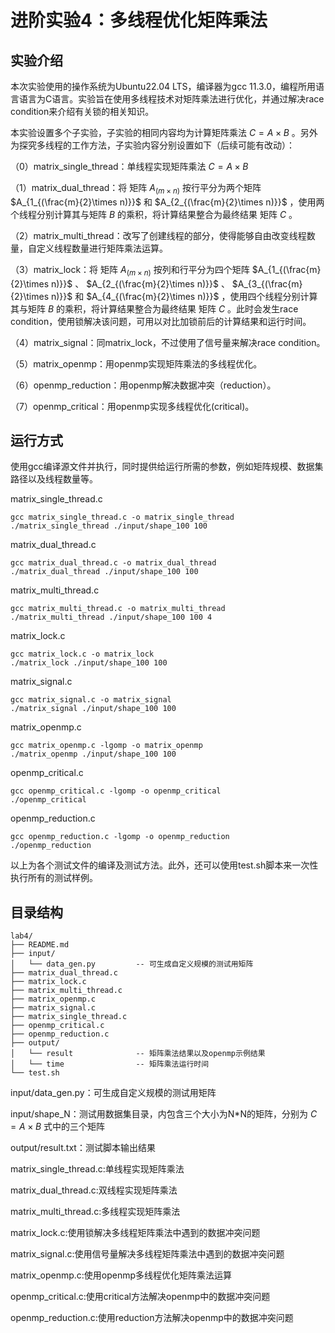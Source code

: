 # 进阶实验4：多线程优化矩阵乘法

## 实验介绍

本次实验使用的操作系统为Ubuntu22.04 LTS，编译器为gcc 11.3.0，编程所用语言语言为C语言。实验旨在使用多线程技术对矩阵乘法进行优化，并通过解决race condition来介绍有关锁的相关知识。

本实验设置多个子实验，子实验的相同内容均为计算矩阵乘法 $C = A \times B$ 。另外为探究多线程的工作方法，子实验内容分别设置如下（后续可能有改动）：

（0）matrix_single_thread：单线程实现矩阵乘法 $C = A \times B$

（1）matrix_dual_thread：将 矩阵  $A_{(m\times n)}$  按行平分为两个矩阵   $A_{1_{(\frac{m}{2}\times n)}}$  和  $A_{2_{(\frac{m}{2}\times n)}}$ ，使用两个线程分别计算其与矩阵 $B$ 的乘积，将计算结果整合为最终结果 矩阵 $C$ 。

（2）matrix_multi_thread：改写了创建线程的部分，使得能够自由改变线程数量，自定义线程数量进行矩阵乘法运算。
                       
（3）matrix_lock：将 矩阵  $A_{(m\times n)}$  按列和行平分为四个矩阵   $A_{1_{(\frac{m}{2}\times n)}}$ 、 $A_{2_{(\frac{m}{2}\times n)}}$ 、 $A_{3_{(\frac{m}{2}\times n)}}$ 和  $A_{4_{(\frac{m}{2}\times n)}}$ ，使用四个线程分别计算其与矩阵 $B$ 的乘积，将计算结果整合为最终结果 矩阵 $C$ 。此时会发生race condition，使用锁解决该问题，可用以对比加锁前后的计算结果和运行时间。

（4）matrix_signal：同matrix_lock，不过使用了信号量来解决race condition。

（5）matrix_openmp：用openmp实现矩阵乘法的多线程优化。

（6）openmp_reduction：用openmp解决数据冲突（reduction）。

（7）openmp_critical：用openmp实现多线程优化(critical)。

## 运行方式

使用gcc编译源文件并执行，同时提供给运行所需的参数，例如矩阵规模、数据集路径以及线程数量等。

matrix_single_thread.c

```
gcc matrix_single_thread.c -o matrix_single_thread
./matrix_single_thread ./input/shape_100 100
```

matrix_dual_thread.c

```
gcc matrix_dual_thread.c -o matrix_dual_thread
./matrix_dual_thread ./input/shape_100 100
```

matrix_multi_thread.c

```
gcc matrix_multi_thread.c -o matrix_multi_thread
./matrix_multi_thread ./input/shape_100 100 4
```

matrix_lock.c 

```
gcc matrix_lock.c -o matrix_lock
./matrix_lock ./input/shape_100 100
```

matrix_signal.c 

```
gcc matrix_signal.c -o matrix_signal
./matrix_signal ./input/shape_100 100
```

matrix_openmp.c 

```
gcc matrix_openmp.c -lgomp -o matrix_openmp
./matrix_openmp ./input/shape_100 100
```

openmp_critical.c 

```
gcc openmp_critical.c -lgomp -o openmp_critical
./openmp_critical
```

openmp_reduction.c 

```
gcc openmp_reduction.c -lgomp -o openmp_reduction
./openmp_reduction
```

以上为各个测试文件的编译及测试方法。此外，还可以使用test.sh脚本来一次性执行所有的测试样例。

## 目录结构

```
lab4/
├── README.md
├── input/
│   └── data_gen.py         -- 可生成自定义规模的测试用矩阵
├── matrix_dual_thread.c
├── matrix_lock.c
├── matrix_multi_thread.c
├── matrix_openmp.c
├── matrix_signal.c
├── matrix_single_thread.c
├── openmp_critical.c
├── openmp_reduction.c
├── output/
│   └── result              -- 矩阵乘法结果以及openmp示例结果
│   └── time                -- 矩阵乘法运行时间
└── test.sh
```
input/data_gen.py：可生成自定义规模的测试用矩阵

input/shape_N：测试用数据集目录，内包含三个大小为N*N的矩阵，分别为 $C = A \times B$ 式中的三个矩阵

output/result.txt：测试脚本输出结果

matrix_single_thread.c:单线程实现矩阵乘法

matrix_dual_thread.c:双线程实现矩阵乘法

matrix_multi_thread.c:多线程实现矩阵乘法

matrix_lock.c:使用锁解决多线程矩阵乘法中遇到的数据冲突问题

matrix_signal.c:使用信号量解决多线程矩阵乘法中遇到的数据冲突问题

matrix_openmp.c:使用openmp多线程优化矩阵乘法运算

openmp_critical.c:使用critical方法解决openmp中的数据冲突问题

openmp_reduction.c:使用reduction方法解决openmp中的数据冲突问题
